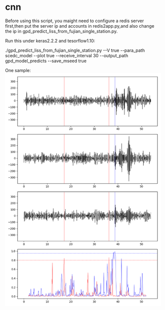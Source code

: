 # cnn

Before using this script, you maight need to configure a redis server first,then put the server ip and accounts in redis2app.py,and also change the ip in gpd_predict_liss_from_fujian_single_station.py.

Run this under keras2.2.2 and tesorflow1.10:

./gpd_predict_liss_from_fujian_single_station.py --V true --para_path scedc_model --plot true --receive_interval 30  --output_path gpd_model_predicts --save_mseed true

One sample:
![CNN classificaiton](./TWKMNB.2018-09-30T00_25_38.000000Z.png)

